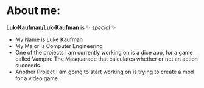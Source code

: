 # About me:


**Luk-Kaufman/Luk-Kaufman** is ✨ _special_ ✨

- My Name is Luke Kaufman
- My Major is Computer Engineering
- One of the projects I am currently working on is a dice app, for a game called Vampire The Masquarade that calculates whether or not an action succeeds.
- Another Project I am going to start working on is trying to create a mod for a video game. 
